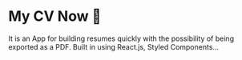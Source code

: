 # My CV Now 🚀
It is an App for building resumes quickly with the possibility of being exported as a PDF. Built in using React.js, Styled Components…

